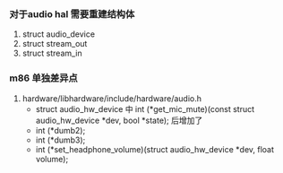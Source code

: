 ### 对于audio hal 需要重建结构体
   1. struct audio_device
   2. struct stream_out
   3. struct stream_in

### m86 单独差异点
   1. hardware/libhardware/include/hardware/audio.h
      * struct audio_hw_device 中 int (*get_mic_mute)(const struct audio_hw_device *dev, bool *state); 后增加了
      * int (*dumb2);
      * int (*dumb3);
      * int (*set_headphone_volume)(struct audio_hw_device *dev, float volume);   